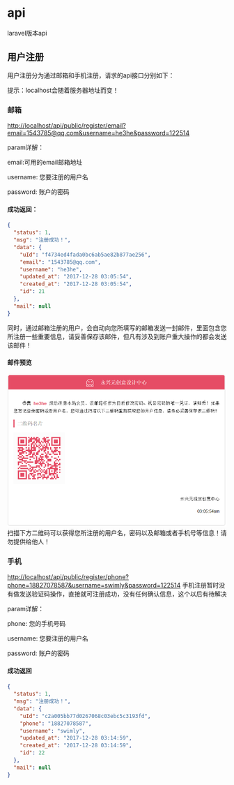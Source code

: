 # api
laravel版本api
## 用户注册
用户注册分为通过邮箱和手机注册，请求的api接口分别如下：

提示：localhost会随着服务器地址而变！
### 邮箱
[http://localhost/api/public/register/email?email=1543785@qq.com&username=he3he&password=122514](http://localhost/api/public/register/email?email=1543785@qq.com&username=he3he&password=122514)

param详解：

email:可用的email邮箱地址

username: 您要注册的用户名

password: 账户的密码

#### 成功返回：
``` json
{
  "status": 1,
  "msg": "注册成功！",
  "data": {
    "uId": "f4734ed4fada0bc6ab5ae82b877ae256",
    "email": "1543785@qq.com",
    "username": "he3he",
    "updated_at": "2017-12-28 03:05:54",
    "created_at": "2017-12-28 03:05:54",
    "id": 21
  },
  "mail": null
}
```
同时，通过邮箱注册的用户，会自动向您所填写的邮箱发送一封邮件，里面包含您所注册一些重要信息，请妥善保存该邮件，但凡有涉及到账户重大操作的都会发送该邮件！
#### 邮件预览
<img src="./docs/doc1.png"/>
扫描下方二维码可以获得您所注册的用户名，密码以及邮箱或者手机号等信息！请勿提供给他人！

### 手机

[http://localhost/api/public/register/phone?phone=18827078587&username=swimly&password=122514](http://localhost/api/public/register/phone?phone=18827078587&username=swimly&password=122514)
手机注册暂时没有做发送验证码操作，直接就可注册成功，没有任何确认信息，这个以后有待解决

param详解：

phone: 您的手机号码

username: 您要注册的用户名

password: 账户的密码

#### 成功返回
``` json
{
  "status": 1,
  "msg": "注册成功！",
  "data": {
    "uId": "c2a005bb77d0267068c03ebc5c3193fd",
    "phone": "18827078587",
    "username": "swimly",
    "updated_at": "2017-12-28 03:14:59",
    "created_at": "2017-12-28 03:14:59",
    "id": 22
  },
  "mail": null
}
```